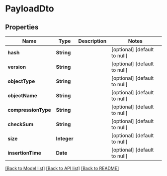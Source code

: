 # PayloadDto
## Properties

| Name | Type | Description | Notes |
|------------ | ------------- | ------------- | -------------|
| **hash** | **String** |  | [optional] [default to null] |
| **version** | **String** |  | [optional] [default to null] |
| **objectType** | **String** |  | [optional] [default to null] |
| **objectName** | **String** |  | [optional] [default to null] |
| **compressionType** | **String** |  | [optional] [default to null] |
| **checkSum** | **String** |  | [optional] [default to null] |
| **size** | **Integer** |  | [optional] [default to null] |
| **insertionTime** | **Date** |  | [optional] [default to null] |

[[Back to Model list]](../README.md#documentation-for-models) [[Back to API list]](../README.md#documentation-for-api-endpoints) [[Back to README]](../README.md)

